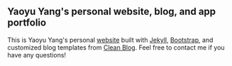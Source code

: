 ## Yaoyu Yang's personal website, blog, and app portfolio
This is Yaoyu Yang's personal [website](https://www.yaoyuyang.com) built with [Jekyll](https://jekyllrb.com/), [Bootstrap](http://getbootstrap.com/), and customized blog templates from [Clean Blog](https://github.com/BlackrockDigital/startbootstrap-clean-blog-jekyll). Feel free to contact me if you have any questions!
